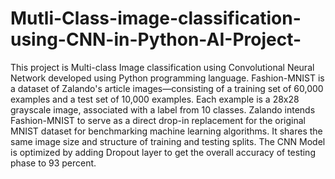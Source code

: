 # Mutli-Class-image-classification-using-CNN-in-Python-AI-Project-
This project is Multi-class Image classification using Convolutional Neural Network developed using Python programming language.
Fashion-MNIST is a dataset of Zalando's article images—consisting of a training set of 60,000 examples and a test set of 10,000 examples. Each example is a 28x28 grayscale image, associated with a label from 10 classes. Zalando intends Fashion-MNIST to serve as a direct drop-in replacement for the original MNIST dataset for benchmarking machine learning algorithms. It shares the same image size and structure of training and testing splits.
The CNN Model is optimized by adding Dropout layer to get the overall accuracy of testing phase to 93 percent.
